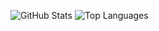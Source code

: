 ![GitHub Stats](https://github-readme-stats.vercel.app/api?username=jordan231111&show_icons=true&theme=transparent&include_all_commits=true&show_owner=true)
![Top Languages](https://github-readme-stats.vercel.app/api/top-langs/?username=Jordan231111&layout=compact&theme=transparent)


